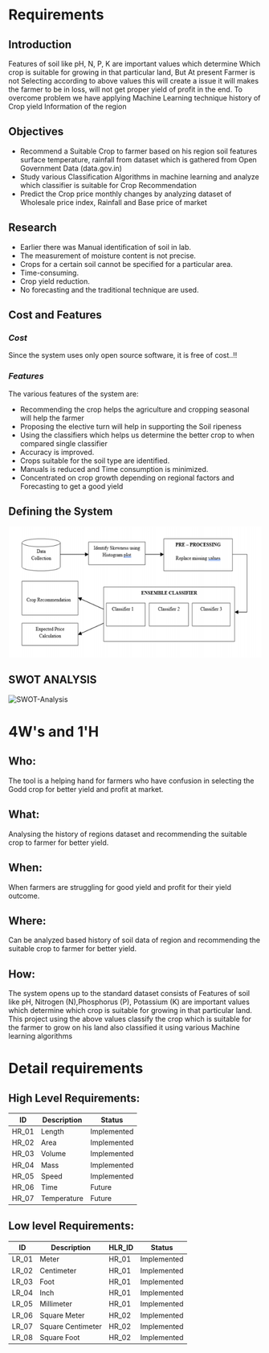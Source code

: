 # Requirements

## Introduction
Features of soil like pH, N, P, K are important values which determine Which
crop is suitable for growing in that particular land, But At present Farmer is not
Selecting according to above values this will create a issue it will makes the farmer
to be in loss, will not get proper yield of profit in the end. To overcome problem
we have applying Machine Learning technique history of Crop yield Information
of the region
## Objectives
* Recommend a Suitable Crop to farmer based on his region soil features surface temperature, rainfall from dataset which is gathered from Open Government Data (data.gov.in)
* Study various Classification Algorithms in machine learning and analyze
which classifier is suitable for Crop Recommendation
* Predict the Crop price monthly changes by analyzing dataset of Wholesale
price index, Rainfall and Base price of market

## Research
* Earlier there was Manual identification of soil in lab.
* The measurement of moisture content is not precise.
* Crops for a certain soil cannot be specified for a particular area.
* Time-consuming.
* Crop yield reduction.
* No forecasting and the traditional technique are used.


## Cost and Features
### *Cost*
Since the system uses only open source software, it is free of cost..!!



### *Features*
The various features of the system are:
* Recommending the crop helps the agriculture and cropping seasonal will
help the farmer
* Proposing the elective turn will help in supporting the Soil ripeness
* Using the classifiers which helps us determine the better crop to when compared single classifier
* Accuracy is improved.
* Crops suitable for the soil type are identified.
*  Manuals is reduced and Time consumption is minimized.
* Concentrated on crop growth depending on regional factors and Forecasting to get a good yield

## Defining the System
![System-Diagram](https://github.com/nithinramesh67/SDLC_CropRecommendation/blob/main/1_Requirements/architecture.PNG)
    
## SWOT ANALYSIS
![SWOT-Analysis](https://github.com/Sanchana-2k/LTTS_C_MiniProject/blob/6f6972167470b4b186e9995b7a6647f3f8c7cbd5/1_Requirements/swot%20analysis.jpg)

# 4W&#39;s and 1&#39;H

## Who:

The tool is a helping hand for farmers who have confusion in selecting the Godd crop for better yield and profit at market.

## What:

Analysing the history of regions dataset and recommending the suitable crop to farmer for better yield.

## When:

When farmers are struggling for good yield and profit for their yield outcome. 

## Where:

Can be analyzed based  history of soil data of region and recommending the suitable crop to farmer for better yield.

## How:

The system opens up to the standard dataset consists of Features of soil like pH, Nitrogen
(N),Phosphorus (P), Potassium (K) are important values which determine which
crop is suitable for growing in that particular land. This project using the above
values classify the crop which is suitable for the farmer to grow on his land also
classified it using various Machine learning algorithms

# Detail requirements
## High Level Requirements:

|      ID          |Description                          |Status                         |
|----------------|-------------------------------|-----------------------------|
|HR_01|Length |Implemented|
|HR_02|Area |Implemented|
|HR_03|Volume|Implemented|
|HR_04|Mass |Implemented|
|HR_05|Speed |Implemented|
|HR_06|Time|Future|
|HR_07|Temperature|Future|



##  Low level Requirements:
|      ID          |Description                          |  HLR_ID  |Status               |
|----------------|-------------------------------|----------|-----------------------------|
|LR_01|Meter|HR_01|Implemented|
|LR_02|Centimeter|HR_01|Implemented|
|LR_03|Foot|HR_01|Implemented|
|LR_04|Inch|HR_01|Implemented|
|LR_05|Millimeter|HR_01|Implemented|
|LR_06|Square Meter|HR_02|Implemented|
|LR_07|Square Centimeter|HR_02|Implemented|
|LR_08|Square Foot|HR_02|Implemented|

